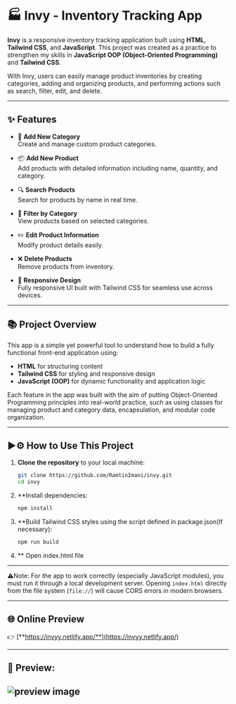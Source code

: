 # 🏭 Invy - Inventory Tracking App

**Invy** is a responsive inventory tracking application built using **HTML**, **Tailwind CSS**, and **JavaScript**. This project was created as a practice to strengthen my skills in **JavaScript OOP (Object-Oriented Programming)** and **Tailwind CSS**.

With Invy, users can easily manage product inventories by creating categories, adding and organizing products, and performing actions such as search, filter, edit, and delete.

---

## ✨ Features

- 🔧 **Add New Category**  
  Create and manage custom product categories.

- 📦 **Add New Product**  
  Add products with detailed information including name, quantity, and category.

- 🔍 **Search Products**  
  Search for products by name in real time.

- 🎯 **Filter by Category**  
  View products based on selected categories.

- ✏️ **Edit Product Information**  
  Modify product details easily.

- ❌ **Delete Products**  
  Remove products from inventory.

- 📱 **Responsive Design**  
  Fully responsive UI built with Tailwind CSS for seamless use across devices.

---

## 📚 Project Overview

This app is a simple yet powerful tool to understand how to build a fully functional front-end application using:

- **HTML** for structuring content
- **Tailwind CSS** for styling and responsive design
- **JavaScript (OOP)** for dynamic functionality and application logic

Each feature in the app was built with the aim of putting Object-Oriented Programming principles into real-world practice, such as using classes for managing product and category data, encapsulation, and modular code organization.

---
## ▶⚙️ How to Use This Project

1. **Clone the repository** to your local machine:
   ```bash
   git clone https://github.com/RamtinImani/invy.git
   cd invy
2. **Install dependencies:
   ```bash
   npm install
3. **Build Tailwind CSS styles using the script defined in package.json(If necessary):
   ```bash
   npm run build
4. ** Open index.html file
---

⚠️Note: For the app to work correctly (especially JavaScript modules), you must run it through a local development server. Opening `index.html` directly from the file system (`file://`) will cause CORS errors in modern browsers.

---

## 🌐 Online Preview

👉 [**https://invyy.netlify.app/**](https://invyy.netlify.app/)

---
## 📸 Preview:
![preview image](/preview.png)
---
